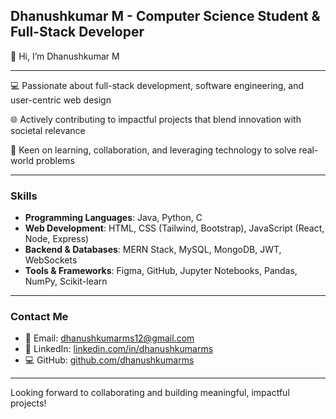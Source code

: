 **Dhanushkumar M - Computer Science Student & Full-Stack Developer**
---

👋 Hi, I’m Dhanushkumar M  

---

💻 Passionate about full-stack development, software engineering, and user-centric web design  

🌐 Actively contributing to impactful projects that blend innovation with societal relevance  

🤝 Keen on learning, collaboration, and leveraging technology to solve real-world problems  

---

### **Skills**

- **Programming Languages**: Java, Python, C  
- **Web Development**: HTML, CSS (Tailwind, Bootstrap), JavaScript (React, Node, Express)  
- **Backend & Databases**: MERN Stack, MySQL, MongoDB, JWT, WebSockets  
- **Tools & Frameworks**: Figma, GitHub, Jupyter Notebooks, Pandas, NumPy, Scikit-learn  

---

### **Contact Me**

- 📧 Email: [dhanushkumarms12@gmail.com](mailto:dhanushkumarms12@gmail.com)  
- 💼 LinkedIn: [linkedin.com/in/dhanushkumarms](https://www.linkedin.com/in/dhanushkumarms/)  
- 💻 GitHub: [github.com/dhanushkumarms](https://github.com/dhanushkumarms)  

---

Looking forward to collaborating and building meaningful, impactful projects!
